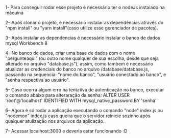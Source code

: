 1- Para conseguir rodar esse projeto é necessário ter o nodeJs instalado na máquina

2- Após clonar o projeto, é necessário instalar as dependências através do "npm install" ou "yarn install"(caso utilize esse gerenciador de pacotes).

3- Após instalar as dependencias é necessário instalar o banco de dados mysql Workbench 8

4- No banco de dados, criar uma base de dados com o nome "pergunteaqui" (ou outro nome qualquer de sua escolha, desde que seja alterado no arquivo "database.js"), assim, como tambem é necessário atualizar as credenciais do banco no arquivo /database/database.js, passando na sequencia: "nome do banco", "usuário conectado ao banco", e "senha respectiva ao usuário". 

5- Caso ocorra algum erro na tentativa de autenticação no banco, executar o comando abaixo para alteraração da senha:
ALTER USER 'root'@'localhost' IDENTIFIED WITH mysql_native_password BY 'senha'

6- Agora é só rodar a aplicação executando o comando "node" index.js ou "nodemon" index.js caso queira que o servidor reinicie sozinho após qualquer atulização nos arquivos da aplicação.

7- Acessar localhost:3000 e deveria estar funcionando :D